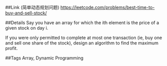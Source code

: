 ##Link (简单动态规划问题)
https://leetcode.com/problems/best-time-to-buy-and-sell-stock/

##Details
Say you have an array for which the ith element is the price of a given stock on day i.

If you were only permitted to complete at most one transaction (ie, buy one and sell one share of the stock), design an algorithm to find the maximum profit.

##Tags
Array, Dynamic Programming
